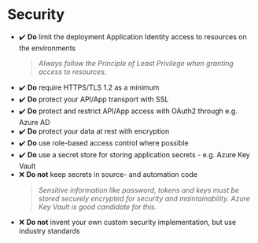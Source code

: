 # Security

- ✔️ **Do** limit the deployment Application   Identity access to resources on the environments
    > *Always follow the Principle of Least Privilege when granting access to resources.*
- ✔️ **Do** require HTTPS/TLS 1.2 as a minimum
- ✔️ **Do** protect your API/App transport with SSL
- ✔️ **Do** protect and restrict API/App access with OAuth2 through e.g. Azure AD
- ✔️ **Do** protect your data at rest with encryption
- ✔️ **Do** use role-based access control where possible
- ✔️ **Do** use a secret store for storing application secrets - e.g. Azure Key Vault
- ❌ **Do not** keep secrets in source- and automation code
    > *Sensitive information like password, tokens and keys must be stored securely encrypted for security and maintainability. Azure Key Vault is good candidate for this.*
- ❌ **Do not** invent your own custom security implementation, but use industry standards

